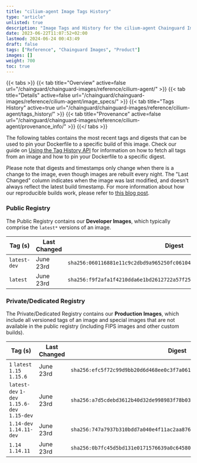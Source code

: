 ```yaml
---
title: "cilium-agent Image Tags History"
type: "article"
unlisted: true
description: "Image Tags and History for the cilium-agent Chainguard Image"
date: 2023-06-22T11:07:52+02:00
lastmod: 2024-06-24 00:43:49
draft: false
tags: ["Reference", "Chainguard Images", "Product"]
images: []
weight: 700
toc: true
---
```


{{< tabs >}}
{{< tab title="Overview" active=false url="/chainguard/chainguard-images/reference/cilium-agent/" >}}
{{< tab title="Details" active=false url="/chainguard/chainguard-images/reference/cilium-agent/image_specs/" >}}
{{< tab title="Tags History" active=true url="/chainguard/chainguard-images/reference/cilium-agent/tags_history/" >}}
{{< tab title="Provenance" active=false url="/chainguard/chainguard-images/reference/cilium-agent/provenance_info/" >}}
{{</ tabs >}}

The following tables contains the most recent tags and digests that can be used to pin your Dockerfile to a specific build of this image. Check our guide on [Using the Tag History API](/chainguard/chainguard-images/using-the-tag-history-api/) for information on how to fetch all tags from an image and how to pin your Dockerfile to a specific digest.

Please note that digests and timestamps only change when there is a change to the image, even though images are rebuilt every night. The "Last Changed" column indicates when the image was last modified, and doesn't always reflect the latest build timestamp. For more information about how our reproducible builds work, please refer to [this blog post](https://www.chainguard.dev/unchained/reproducing-chainguards-reproducible-image-builds).

### Public Registry
The Public Registry contains our **Developer Images**, which typically comprise the `latest*` versions of an image.

| Tag (s)       | Last Changed | Digest                                                                    |
|---------------|--------------|---------------------------------------------------------------------------|
|  `latest-dev` | June 23rd    | `sha256:060116881e11c9c2dbd9a965250fc06104f1d0de5c8059bc44ea61391116ca07` |
|  `latest`     | June 23rd    | `sha256:f9f2afa1f4210dda6e1bd2612722a57f251fe2ef8190914b56631be4b492146e` |


### Private/Dedicated Registry
The Private/Dedicated Registry contains our **Production Images**, which include all versioned tags of an image and special images that are not available in the public registry (including FIPS images and other custom builds).

| Tag (s)                                       | Last Changed | Digest                                                                    |
|-----------------------------------------------|--------------|---------------------------------------------------------------------------|
|  `1` `latest` `1.15` `1.15.6`                 | June 23rd    | `sha256:efc5f72c99d9bb20d6d468ee0c3f7a061393995ba296d01e381224ed6f325868` |
|  `latest-dev` `1-dev` `1.15.6-dev` `1.15-dev` | June 23rd    | `sha256:a7d5cdebd3612b40d32de998983f78b0350adaf1bfa4c11454f51cf8cda75ac7` |
|  `1.14-dev` `1.14.11-dev`                     | June 23rd    | `sha256:747a7937b310bdd7a040e4f11ac2aa8760502fdc186d18cc020995e0c6c1a746` |
|  `1.14` `1.14.11`                             | June 23rd    | `sha256:0b7fc45d5bd131e0171576639a0c6458060297f66b826006829914e4453c4104` |

